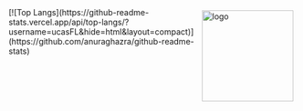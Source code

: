 <!--![Flynn's github stats](https://github-readme-stats.vercel.app/api?username=ucasFL&show_icons=true&count_private=true&hide=stars&include_all_commits=true)-->
<img src="https://github-readme-stats.vercel.app/api?username=ucasFL&show_icons=true&count_private=true&hide=stars&include_all_commits=true" alt="logo" height="160" align="right" style="margin: 5px; margin-bottom: 20px;" />
[![Top Langs](https://github-readme-stats.vercel.app/api/top-langs/?username=ucasFL&hide=html&layout=compact)](https://github.com/anuraghazra/github-readme-stats)


<!--
**ucasFL/ucasfl** is a ✨ _special_ ✨ repository because its `README.md` (this file) appears on your GitHub profile.

Here are some ideas to get you started:

- 🔭 I’m currently working on ...
- 🌱 I’m currently learning ...
- 👯 I’m looking to collaborate on ...
- 🤔 I’m looking for help with ...
- 💬 Ask me about ...
- 📫 How to reach me: ...
- 😄 Pronouns: ...
- ⚡ Fun fact: ...
-->
